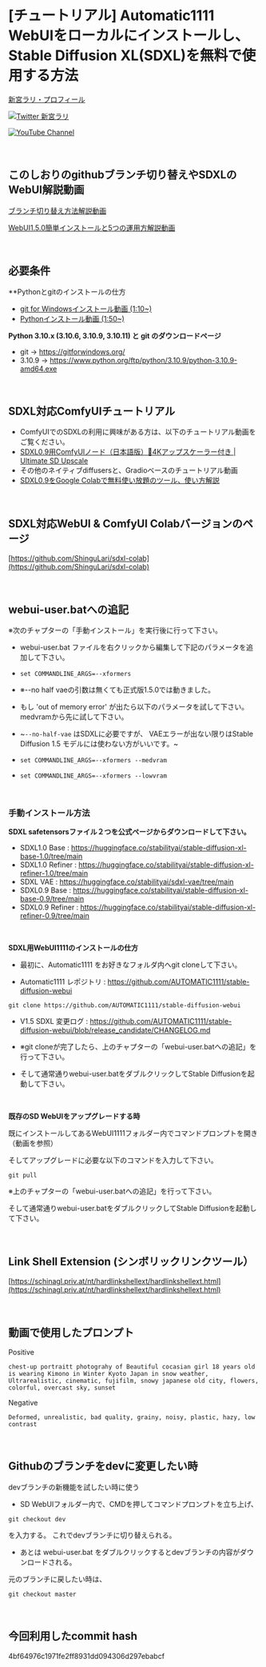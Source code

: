 # [チュートリアル] Automatic1111 WebUIをローカルにインストールし、Stable Diffusion XL(SDXL)を無料で使用する方法
[新宮ラリ・プロフィール](https://www.beacons.ai/shingulari/) 

[![Twitter 新宮ラリ](https://img.shields.io/badge/Twitter-Follow%20Me-1DA1F2?style=for-the-badge&logo=twitter&logoColor=white)](https://twitter.com/aisinguularity)

[![YouTube Channel](https://img.shields.io/badge/YouTube-新宮ラリのAIシンギュラリティー-C50C0C?style=for-the-badge&logo=youtube)](https://www.youtube.com/@aisinguularity) 



<br>

## このしおりのgithubブランチ切り替えやSDXLのWebUI解説動画
[ブランチ切り替え方法解説動画](https://youtu.be/m7lq0BmMUvU)

[WebUI1.5.0簡単インストールと5つの運用方解説動画]()

<br>

## 必要条件

**Pythonとgitのインストールの仕方
* [git for Windowsインストール動画 (1:10~)](https://youtu.be/nJCwnd3QFX0?t=70)
* [Pythonインストール動画 (1:50~)](https://youtu.be/nJCwnd3QFX0?t=110)


**Python 3.10.x (3.10.6, 3.10.9, 3.10.11) と git のダウンロードページ**
* git -> https://gitforwindows.org/
* 3.10.9 -> https://www.python.org/ftp/python/3.10.9/python-3.10.9-amd64.exe

<br>

## SDXL対応ComfyUIチュートリアル
* ComfyUIでのSDXLの利用に興味がある方は、以下のチュートリアル動画をご覧ください。
* [SDXL0.9用ComfyUIノード（日本語版）🥳4Kアップスケーラー付き | Ultimate SD Upscale](https://youtu.be/XFe2-q7ZGxE)
* その他のネイティブdiffusersと、Gradioベースのチュートリアル動画
* [SDXL0.9をGoogle Colabで無料使い放題のツール、使い方解説](https://youtu.be/MYqYFbJRae8)

<br>

## SDXL対応WebUI & ComfyUI Colabバージョンのページ
[https://github.com/ShinguLari/sdxl-colab](https://github.com/ShinguLari/sdxl-colab)

<br>

## webui-user.batへの追記
※次のチャプターの「手動インストール」を実行後に行って下さい。

* webui-user.bat ファイルを右クリックから編集して下記のパラメータを追加して下さい。
* ```set COMMANDLINE_ARGS=--xformers```

* ※--no half vaeの引数は無くても正式版1.5.0では動きました。

* もし 'out of memory error' が出たら以下のパラメータを試して下さい。medvramから先に試して下さい。
* ~```--no-half-vae``` はSDXLに必要ですが、 VAEエラーが出ない限りはStable Diffusion 1.5 モデルには使わない方がいいです。~
* ```set COMMANDLINE_ARGS=--xformers --medvram```
* ```set COMMANDLINE_ARGS=--xformers --lowvram```
  
<br>

### 手動インストール方法

**SDXL safetensorsファイル２つを公式ページからダウンロードして下さい。**
* SDXL1.0 Base : https://huggingface.co/stabilityai/stable-diffusion-xl-base-1.0/tree/main
* SDXL1.0 Refiner : https://huggingface.co/stabilityai/stable-diffusion-xl-refiner-1.0/tree/main
* SDXL VAE : https://huggingface.co/stabilityai/sdxl-vae/tree/main
* SDXL0.9 Base : https://huggingface.co/stabilityai/stable-diffusion-xl-base-0.9/tree/main
* SDXL0.9 Refiner : https://huggingface.co/stabilityai/stable-diffusion-xl-refiner-0.9/tree/main
   
<br>

**SDXL用WebUI1111のインストールの仕方**

* 最初に、Automatic1111 をお好きなフォルダ内へgit cloneして下さい。

* Automatic1111 レポジトリ : https://github.com/AUTOMATIC1111/stable-diffusion-webui
```
git clone https://github.com/AUTOMATIC1111/stable-diffusion-webui
```
* V1.5 SDXL 変更ログ : https://github.com/AUTOMATIC1111/stable-diffusion-webui/blob/release_candidate/CHANGELOG.md

* ※git cloneが完了したら、上のチャプターの「webui-user.batへの追記」を行って下さい。

* そして通常通りwebui-user.batをダブルクリックしてStable Diffusionを起動して下さい。

<br>

**既存のSD WebUIをアップグレードする時**

既にインストールしてあるWebUI1111フォルダー内でコマンドプロンプトを開き（動画を参照）

そしてアップグレードに必要な以下のコマンドを入力して下さい。 

```
git pull
```

※上のチャプターの「webui-user.batへの追記」を行って下さい。

そして通常通りwebui-user.batをダブルクリックしてStable Diffusionを起動して下さい。

<br>

## Link Shell Extension (シンボリックリンクツール）
[https://schinagl.priv.at/nt/hardlinkshellext/hardlinkshellext.html](https://schinagl.priv.at/nt/hardlinkshellext/hardlinkshellext.html)

<br>

## 動画で使用したプロンプト

Positive
```
chest-up portraitt photograhy of Beautiful cocasian girl 18 years old is wearing Kimono in Winter Kyoto Japan in snow weather,
Ultrarealistic, cinematic, fujifilm, snowy japanese old city, flowers, colorful, overcast sky, sunset
```

Negative
```
Deformed, unrealistic, bad quality, grainy, noisy, plastic, hazy, low contrast
```
  
<br>

## Githubのブランチをdevに変更したい時
devブランチの新機能を試したい時に使う

* SD WebUIフォルダー内で、CMDを押してコマンドプロンプトを立ち上げ、
```
git checkout dev
```

を入力する。
これでdevブランチに切り替えられる。

* あとは webui-user.bat をダブルクリックするとdevブランチの内容がダウンロードされる。

元のブランチに戻したい時は、
```
git checkout master
```
  
<br> 

## 今回利用したcommit hash

4bf64976c1971fe2ff8931dd094306d297ebabcf
